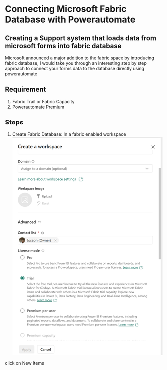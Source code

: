 # Connecting Microsoft Fabric Database with Powerautomate
## Creating a Support system that loads data from microsoft forms into fabric database
Microsoft announced a major addition to the fabric space by introducing fabric database, I would take you through an interesting step by step approach to connect your forms data to the database directly using powerautomate
## Requirement
1. Fabric Trail or Fabric Capacity
2. Powerautomate Premium
   
## Steps
1. Create Fabric Database:
In a fabric enabled workspace
![Alt Text](Assets/Fabric_Enabled_Workspace.png)

click on New Items
